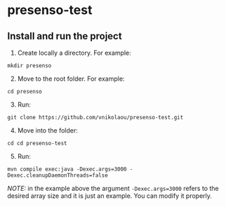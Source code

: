 # presenso-test

## Install and run the project
1. Create locally a directory. For example:

```
mkdir presenso
```
2. Move to the root folder. For example:

```
cd presenso
```
3. Run:

```
git clone https://github.com/vnikolaou/presenso-test.git
```
4. Move into the folder:

```
cd cd presenso-test
```
5. Run:

```
mvn compile exec:java -Dexec.args=3000 -Dexec.cleanupDaemonThreads=false
```

*NOTE:* in the example above the argument ```-Dexec.args=3000``` refers to the desired array size and it is just an example. You can modify it properly.

